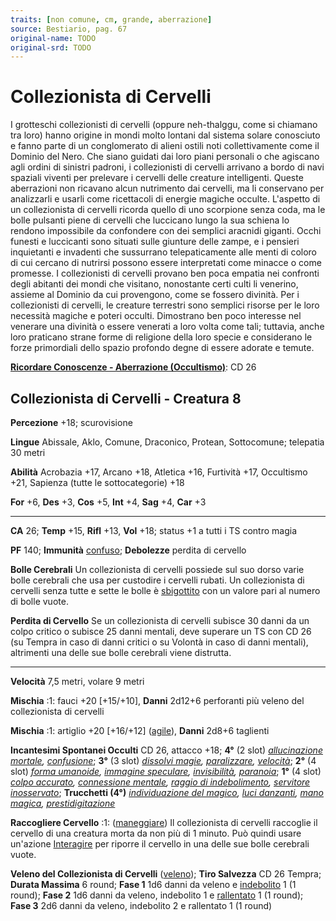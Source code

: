 ```yaml
---
traits: [non comune, cm, grande, aberrazione]
source: Bestiario, pag. 67
original-name: TODO
original-srd: TODO
---
```


# Collezionista di Cervelli

I grotteschi collezionisti di cervelli (oppure neh-thalggu, come si chiamano tra
loro) hanno origine in mondi molto lontani dal sistema solare conosciuto e fanno
parte di un conglomerato di alieni ostili noti collettivamente come il Dominio
del Nero. Che siano guidati dai loro piani personali o che agiscano agli ordini
di sinistri padroni, i collezionisti di cervelli arrivano a bordo di navi
spaziali viventi per prelevare i cervelli delle creature intelligenti. Queste
aberrazioni non ricavano alcun nutrimento dai cervelli, ma li conservano per
analizzarli e usarli come ricettacoli di energie magiche occulte. L'aspetto di
un collezionista di cervelli ricorda quello di uno scorpione senza coda, ma le
bolle pulsanti piene di cervelli che luccicano lungo la sua schiena lo rendono
impossibile da confondere con dei semplici aracnidi giganti. Occhi funesti e
luccicanti sono situati sulle giunture delle zampe, e i pensieri inquietanti e
invadenti che sussurrano telepaticamente alle menti di coloro di cui cercano di
nutrirsi possono essere interpretati come minacce o come promesse. I
collezionisti di cervelli provano ben poca empatia nei confronti degli abitanti
dei mondi che visitano, nonostante certi culti li venerino, assieme al Dominio
da cui provengono, come se fossero divinità. Per i collezionisti di cervelli, le
creature terrestri sono semplici risorse per le loro necessità magiche e poteri
occulti. Dimostrano ben poco interesse nel venerare una divinità o essere
venerati a loro volta come tali; tuttavia, anche loro praticano strane forme di
religione della loro specie e considerano le forze primordiali dello spazio
profondo degne di essere adorate e temute.

**[Ricordare Conoscenze - Aberrazione (Occultismo)](/azioni/ricordare-conoscenze)**:
CD 26

## Collezionista di Cervelli - Creatura 8

**Percezione** +18; scurovisione

**Lingue** Abissale, Aklo, Comune, Draconico, Protean, Sottocomune; telepatia 30
metri

**Abilità** Acrobazia +17, Arcano +18, Atletica +16, Furtività +17, Occultismo
+21, Sapienza (tutte le sottocategorie) +18

**For** +6, **Des** +3, **Cos** +5, **Int** +4, **Sag** +4, **Car** +3

---

**CA** 26; **Temp** +15, **Rifl** +13, **Vol** +18; status +1 a tutti i TS
contro magia

**PF** 140; **Immunità** [confuso](/condizioni/confuso); **Debolezze** perdita
di cervello

**Bolle Cerebrali** Un collezionista di cervelli possiede sul suo dorso varie
bolle cerebrali che usa per custodire i cervelli rubati. Un collezionista di
cervelli senza tutte e sette le bolle è [sbigottito](/condizioni/sbigottito) con
un valore pari al numero di bolle vuote.

**Perdita di Cervello** Se un collezionista di cervelli subisce 30 danni da un
colpo critico o subisce 25 danni mentali, deve superare un TS con CD 26 (su
Tempra in caso di danni critici o su Volontà in caso di danni mentali),
altrimenti una delle sue bolle cerebrali viene distrutta.

---

**Velocità** 7,5 metri, volare 9 metri

**Mischia** :1: fauci +20 \[+15/+10], **Danni** 2d12+6 perforanti più veleno del
collezionista di cervelli

**Mischia** :1: artiglio +20 \[+16/+12] ([agile](/tratti/agile)), **Danni**
2d8+6 taglienti

**Incantesimi Spontanei Occulti** CD 26, attacco +18; **4°** (2 slot)
_[allucinazione mortale](/incantesimi/allucinazione-mortale),
[confusione](/incantesimi/confusione)_; **3°** (3 slot)
_[dissolvi magie](/incantesimi/dissolvi-magie),
[paralizzare](/incantesimi/paralizzare), [velocità](/incantesimi/velocita)_;
**2°** (4 slot) _[forma umanoide](/incantesimi/forma-umanoide),
[immagine speculare](/incantesimi/immagine-speculare),
[invisibilità](/incantesimi/invisibilita), [paranoia](/incantesimi/paranoia)_;
**1°** (4 slot) _[colpo accurato](/incantesimi/colpo-accurato),
[connessione mentale](/incantesimi/connessione-mentale),
[raggio di indebolimento](/incantesimi/raggio-di-indebolimento),
[servitore inosservato](/incantesimi/servitore-inosservato)_; **Trucchetti
(4°)** _[individuazione del magico](/incantesimi/individuazione-del-magico),
[luci danzanti](/incantesimi/luci-danzanti),
[mano magica](/incantesimi/mano-magica),
[prestidigitazione](/incantesimi/prestidigitazione)_

**Raccogliere Cervello** :1: ([maneggiare](/tratti/maneggiare)) Il collezionista
di cervelli raccoglie il cervello di una creatura morta da non più di 1 minuto.
Può quindi usare un'azione [Interagire](/azioni/interagire) per riporre il
cervello in una delle sue bolle cerebrali vuote.

**Veleno del Collezionista di Cervelli** ([veleno](/tratti/veleno)); **Tiro
Salvezza** CD 26 Tempra; **Durata Massima** 6 round; **Fase 1** 1d6 danni da
veleno e [indebolito](/condizioni/indebolito) 1 (1 round); **Fase 2** 1d6 danni
da veleno, indebolito 1 e [rallentato](/condizioni/rallentato) 1 (1 round);
**Fase 3** 2d6 danni da veleno, indebolito 2 e rallentato 1 (1 round)
